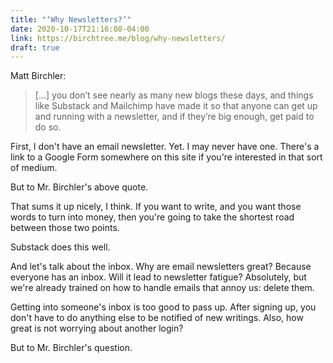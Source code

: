 ```yaml
---
title: "‘Why Newsletters?’"
date: 2020-10-17T21:16:08-04:00
link: https://birchtree.me/blog/why-newsletters/
draft: true
---
```


Matt Birchler: 

> [...] you don’t see nearly as many new blogs these days, and things like Substack and Mailchimp have made it so that anyone can get up and running with a newsletter, and if they’re big enough, get paid to do so.



First, I don't have an email newsletter. Yet. I may never have one. There's a link to a Google Form somewhere on this site if you're interested in that sort of medium. 

But to Mr. Birchler's above quote. 

That sums it up nicely, I think. If you want to write, and you want those words to turn into money, then you're going to take the shortest road between those two points. 

Substack does this well. 

And let's talk about the inbox. Why are email newsletters great? Because everyone has an inbox. Will it lead to newsletter fatigue? Absolutely, but we're already trained on how to handle emails that annoy us: delete them. 

Getting into someone's inbox is too good to pass up. After signing up, you don't have to do anything else to be notified of new writings. Also, how great is not worrying about another login?



But to Mr. Birchler's question. 

